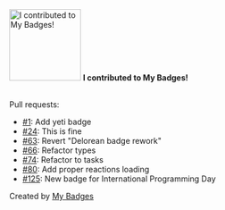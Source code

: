 <img src="https://my-badges.github.io/my-badges/my-badges-contributor.png" alt="I contributed to My Badges!" title="I contributed to My Badges!" width="128">
<strong>I contributed to My Badges!</strong>
<br><br>

Pull requests:

- <a href="https://github.com/my-badges/my-badges/pull/1">#1</a>: Add yeti badge
- <a href="https://github.com/my-badges/my-badges/pull/24">#24</a>: This is fine
- <a href="https://github.com/my-badges/my-badges/pull/63">#63</a>: Revert "Delorean badge rework"
- <a href="https://github.com/my-badges/my-badges/pull/66">#66</a>: Refactor types
- <a href="https://github.com/my-badges/my-badges/pull/74">#74</a>: Refactor to tasks
- <a href="https://github.com/my-badges/my-badges/pull/80">#80</a>: Add proper reactions loading
- <a href="https://github.com/my-badges/my-badges/pull/125">#125</a>: New badge for International Programming Day


Created by <a href="https://github.com/my-badges/my-badges">My Badges</a>